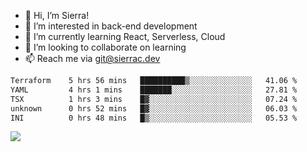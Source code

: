 - 👋 Hi, I’m Sierra!
- 👀 I’m interested in back-end development
- 🌱 I’m currently learning React, Serverless, Cloud
- 💞️ I’m looking to collaborate on learning
- 📫 Reach me via git@sierrac.dev

<!--START_SECTION:waka-->

```txt
Terraform    5 hrs 56 mins   ██████████▒░░░░░░░░░░░░░░   41.06 %
YAML         4 hrs 1 mins    ███████░░░░░░░░░░░░░░░░░░   27.81 %
TSX          1 hrs 3 mins    █▓░░░░░░░░░░░░░░░░░░░░░░░   07.24 %
unknown      0 hrs 52 mins   █▓░░░░░░░░░░░░░░░░░░░░░░░   06.03 %
INI          0 hrs 48 mins   █▒░░░░░░░░░░░░░░░░░░░░░░░   05.53 %
```

<!--END_SECTION:waka-->


![](https://hit.yhype.me/github/profile?user_id=7351311)

